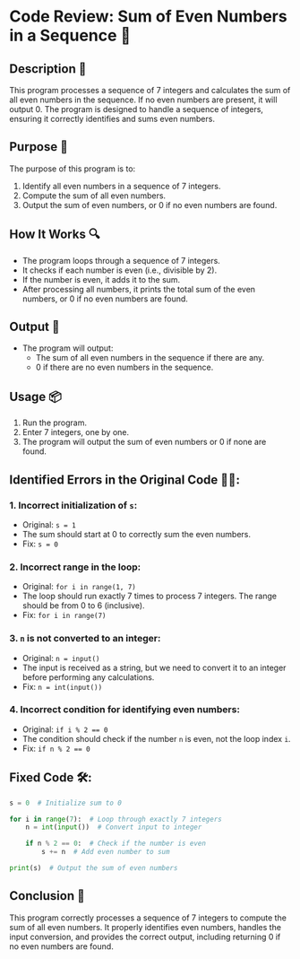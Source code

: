 # Code Review: Sum of Even Numbers in a Sequence 🔢

## Description 📝

This program processes a sequence of 7 integers and calculates the sum of all even numbers in the sequence.
If no even numbers are present, it will output 0.
The program is designed to handle a sequence of integers, ensuring it correctly identifies and sums even numbers.

## Purpose 🎯

The purpose of this program is to:

1. Identify all even numbers in a sequence of 7 integers.
2. Compute the sum of all even numbers.
3. Output the sum of even numbers, or 0 if no even numbers are found.

## How It Works 🔍

-   The program loops through a sequence of 7 integers.
-   It checks if each number is even (i.e., divisible by 2).
-   If the number is even, it adds it to the sum.
-   After processing all numbers, it prints the total sum of the even numbers, or 0 if no even numbers are found.

## Output 📜

-   The program will output:
    -   The sum of all even numbers in the sequence if there are any.
    -   0 if there are no even numbers in the sequence.

## Usage 📦

1. Run the program.
2. Enter 7 integers, one by one.
3. The program will output the sum of even numbers or 0 if none are found.

## Identified Errors in the Original Code 🕵🏾:

### 1. Incorrect initialization of `s`:

-   Original: `s = 1`
-   The sum should start at 0 to correctly sum the even numbers.
-   Fix: `s = 0`

### 2. Incorrect range in the loop:

-   Original: `for i in range(1, 7)`
-   The loop should run exactly 7 times to process 7 integers.
    The range should be from 0 to 6 (inclusive).
-   Fix: `for i in range(7)`

### 3. `n` is not converted to an integer:

-   Original: `n = input()`
-   The input is received as a string, but we need to convert it to an integer before performing any calculations.
-   Fix: `n = int(input())`

### 4. Incorrect condition for identifying even numbers:

-   Original: `if i % 2 == 0`
-   The condition should check if the number `n` is even, not the loop index `i`.
-   Fix: `if n % 2 == 0`

## Fixed Code 🛠:

```python
s = 0  # Initialize sum to 0

for i in range(7):  # Loop through exactly 7 integers
    n = int(input())  # Convert input to integer

    if n % 2 == 0:  # Check if the number is even
        s += n  # Add even number to sum

print(s)  # Output the sum of even numbers
```

## Conclusion 🚀

This program correctly processes a sequence of 7 integers to compute the sum of all even numbers.
It properly identifies even numbers, handles the input conversion, and provides the correct output, including returning 0 if no even numbers are found.
